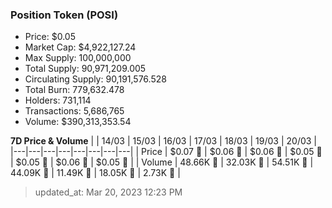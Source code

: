 
  ### Position Token (POSI)
  - Price: $0.05
  - Market Cap: $4,922,127.24
  - Max Supply: 100,000,000
  - Total Supply: 90,971,209.005
  - Circulating Supply: 90,191,576.528
  - Total Burn: 779,632.478
  - Holders: 731,114
  - Transactions: 5,686,765
  - Volume: $390,313,353.54

  **7D Price & Volume**
  | | 14&#x2F;03 | 15&#x2F;03 | 16&#x2F;03 | 17&#x2F;03 | 18&#x2F;03 | 19&#x2F;03 | 20&#x2F;03 |
  |---|---|---|---|---|---|---|---|
  | Price | $0.07 🚀 | $0.06 🔻 | $0.06 🔻 | $0.05 🔻 | $0.05 🚀 | $0.06 🚀 | $0.05 🔻 |
  | Volume | 48.66K 🔻 | 32.03K 🔻 | 54.51K 🚀 | 44.09K 🔻 | 11.49K 🔻 | 18.05K 🚀 | 2.73K 🔻 |

  > updated_at: Mar 20, 2023 12:23 PM
